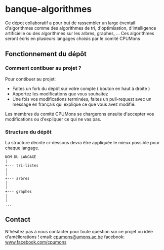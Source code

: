 # banque-algorithmes
Ce dépot collaboratif a pour but de rassembler un large éventail d'algorithmes comme des algorithmes de tri, d'optimisation, d'intelligence artificielle ou des algorithmes sur les arbres, graphes, ...
Ces algorithmes seront écris en plusieurs langages choisis par le comité CPUMons

## Fonctionnement du dépôt

### Comment contibuer au projet ?

Pour contibuer au projet: 
  * Faites un fork du dépôt sur votre compte ( bouton en haut à droite )
  * Apportez les modifications que vous souhaitez
  * Une fois vos modifications terminées, faites un pull-request avec un message en français qui explique ce que vous avez modifié.

Les membres du comité CPUMons se chargerons ensuite d'accepter vos modifications ou d'expliquer ce qui ne vas pas.

### Structure du dépôt

La structure décrite ci-dessous devra être appliquée le mieux possible pour chaque langage.

```
NOM DU LANGAGE
|
+--- tri-listes
|
|
+--- arbres
|
|
+--- graphes
|
|
...

```

## Contact
N'hésitez pas à nous contacter pour toute question sur ce projet ou idée d'améliorations !
email: cpumons@umons.ac.be
facebook: www.facebook.com/cpumons
